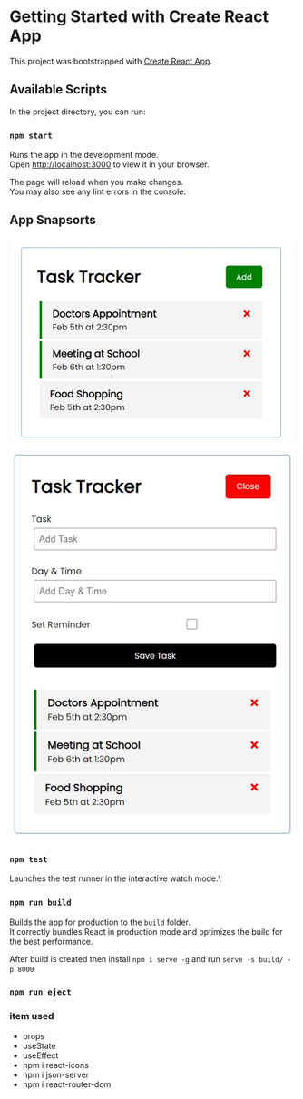 # Getting Started with Create React App

This project was bootstrapped with [Create React App](https://github.com/facebook/create-react-app).

## Available Scripts

In the project directory, you can run:

### `npm start`

Runs the app in the development mode.\
Open [http://localhost:3000](http://localhost:3000) to view it in your browser.

The page will reload when you make changes.\
You may also see any lint errors in the console.

## App Snapsorts
![Home Page](https://github.com/vishal002/task-tracker/blob/master/public/home.jpg?raw=true)
![add Section](https://github.com/vishal002/task-tracker/blob/master/public/add.jpg?raw=true)

### `npm test`

Launches the test runner in the interactive watch mode.\

### `npm run build`

Builds the app for production to the `build` folder.\
It correctly bundles React in production mode and optimizes the build for the best performance.

After build is created then install `npm i serve -g` and run `serve -s build/ -p 8000`

### `npm run eject`

### item used 

- props
- useState
- useEffect
- npm i react-icons
- npm i json-server
- npm i react-router-dom

